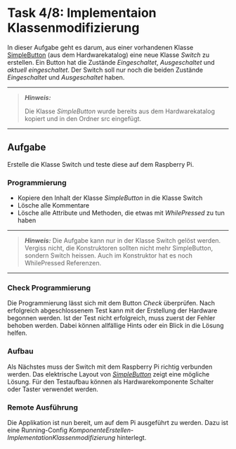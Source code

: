 # Task 4/8: Implementaion Klassenmodifizierung
In dieser Aufgabe geht es darum, aus einer vorhandenen Klasse [SimpleButton](https://pi4j.com/examples/components/simplebutton/)
(aus dem Hardwarekatalog) eine neue Klasse *Switch* zu erstellen. Ein Button hat die Zustände *Eingeschaltet*, *Ausgeschaltet*
und *aktuell eingeschaltet*. Der Switch soll nur noch die beiden Zustände *Eingeschaltet* und *Ausgeschaltet* haben.

---
> **_Hinweis:_**
>
> Die Klasse *SimpleButton* wurde bereits aus dem Hardwarekatalog kopiert und
> in den Ordner src eingefügt.
---

## Aufgabe
Erstelle die Klasse Switch und teste diese auf dem Raspberry Pi.

### Programmierung
- Kopiere den Inhalt der Klasse *SimpleButton* in die Klasse Switch
- Lösche alle Kommentare
- Lösche alle Attribute und Methoden, die etwas mit *WhilePressed* zu tun haben

---
> **_Hinweis:_**
> Die Aufgabe kann nur in der Klasse Switch gelöst werden. Vergiss nicht, die Konstruktoren sollten nicht mehr SimpleButton,
> sondern Switch heissen. Auch im Konstruktor hat es noch WhilePressed Referenzen.
---

### Check Programmierung
Die Programmierung lässt sich mit dem Button *Check* überprüfen. Nach erfolgreich abgeschlossenem Test kann mit der 
Erstellung der Hardware begonnen werden. Ist der Test nicht erfolgreich, muss zuerst der Fehler behoben werden. Dabei können
allfällige Hints oder ein Blick in die Lösung helfen. 

### Aufbau
Als Nächstes muss der Switch mit dem Raspberry Pi richtig verbunden werden. Das elektrische Layout von 
[*SimpleButton*](https://pi4j.com/examples/components/simplebutton/) zeigt eine mögliche Lösung. 
Für den Testaufbau können als Hardwarekomponente Schalter oder Taster verwendet werden.

### Remote Ausführung
Die Applikation ist nun bereit, um auf dem Pi ausgeführt zu werden. Dazu ist eine
Running-Config *KomponenteErstellen-ImplementationKlassenmodifizierung* hinterlegt.